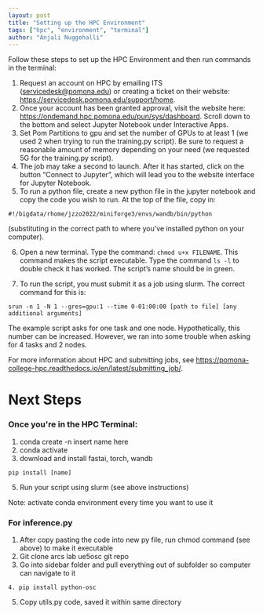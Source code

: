 ```yaml
---
layout: post
title: "Setting up the HPC Environment"
tags: ["hpc", "environment", "terminal"]
author: "Anjali Nuggehalli"
---
```



Follow these steps to set up the HPC Environment and then run commands in the terminal:

1. Request an account on HPC by emailing ITS (servicedesk@pomona.edu) or creating a ticket on their website: https://servicedesk.pomona.edu/support/home. 
2. Once your account has been granted approval, visit the website here: https://ondemand.hpc.pomona.edu/pun/sys/dashboard. Scroll down to the bottom and select Jupyter Notebook under Interactive Apps. 
3. Set Pom Partitions to gpu and set the number of GPUs to at least 1 (we used 2 when trying to run the training.py script). Be sure to request a reasonable amount of memory depending on your need (we requested 5G for the training.py script). 
4. The job may take a second to launch. After it has started, click on the button “Connect to Jupyter”, which will lead you to the website interface for Jupyter Notebook. 
5. To run a python file, create a new python file in the jupyter notebook and copy the code you wish to run. At the top of the file, copy in: 

```
#!/bigdata/rhome/jzzo2022/miniforge3/envs/wandb/bin/python
```

(substituting in the correct path to where you’ve installed python on your computer). 

6. Open a new terminal. Type the command: `chmod u+x FILENAME`. This command makes the script executable. Type the command `ls -l` to double check it has worked. The script’s name should be in green.

7. To run the script, you must submit it as a job using slurm. The correct command for this is: 

```
srun -n 1 -N 1 --gres=gpu:1 --time 0-01:00:00 [path to file] [any additional arguments] 
```

The example script asks for one task and one node. Hypothetically, this number can be increased. However, we ran into some trouble when asking for 4 tasks and 2 nodes. 



For more information about HPC and submitting jobs, see https://pomona-college-hpc.readthedocs.io/en/latest/submitting_job/. 


# Next Steps
### Once you're in the HPC Terminal: 

1. conda create -n insert name here
2. conda activate
3. download and install fastai, torch, wandb
```
pip install [name]
```
5. Run your script using slurm (see above instructions)

Note: activate conda environment every time you want to use it

### For inference.py
1. After copy pasting the code into new py file, run chmod command (see above) to make it executable 
2. Git clone arcs lab ue5osc git repo
3. Go into sidebar folder and pull everything out of subfolder so computer can navigate to it 

```
4. pip install python-osc
````

5. Copy utils.py code, saved it within same directory
